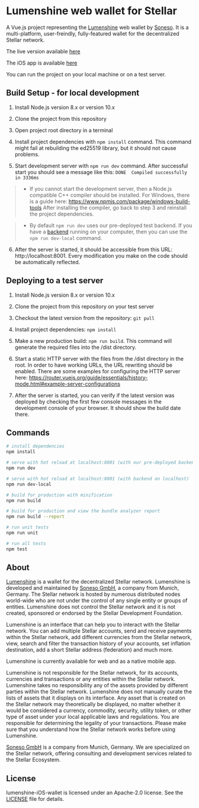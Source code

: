 # Lumenshine web wallet for Stellar


A Vue.js project representing the [Lumenshine](https://lumenshine.com) web wallet by [Soneso](https://soneso.com). It is a multi-platform, user-freindly, fully-featured wallet for the decentralized Stellar network. 

The live version available [here](https://lumenshine.com)

The iOS app is available [here](https://itunes.apple.com/us/app/lumenshine/id1441524975)

You can run the project on your local machine or on a test server.

## Build Setup - for local development

1. Install Node.js version 8.x or version 10.x

2. Clone the project from this repository

3. Open project root directory in a terminal

4. Install project dependencies with `npm install` command.
This command might fail at rebuilding the ed25519 library, but it should not cause problems. 

5. Start development server with `npm run dev` command. After successful start you should see a message like this:  `DONE  Compiled successfully in 3336ms `
> * If you cannot start the development server, then a Node.js compatible C++ compiler should be installed. For Windows, there is a guide here: https://www.npmjs.com/package/windows-build-tools
After installing the compiler, go back to step 3 and reinstall the project dependencies.

> * By default `npm run dev` uses our pre-deployed test backend. If you have a [backend](https://github.com/Soneso/lumenshine-backend) running on your computer, then you can use the `npm run dev-local` command.

6. After the server is started, it should be accessible from this URL: http://localhost:8001. Every modification you make on the code should be automatically reflected.

## Deploying to a test server

1. Install Node.js version 8.x or version 10.x

2. Clone the project from this repository on your test server

3. Checkout the latest version from the repository: `git pull`

4. Install project dependencies: `npm install`

5. Make a new production build: `npm run build`. This command will generate the required files into the /dist directory.

6. Start a static HTTP server with the files from the /dist directory in the root. In order to have working URLs, the URL rewriting should be enabled. There are some examples for configuring the HTTP server here: https://router.vuejs.org/guide/essentials/history-mode.html#example-server-configurations

7. After the server is started, you can verify if the latest version was deployed by checking the first few console messages in the development console of your browser. It should show the build date there.


## Commands

``` bash
# install dependencies
npm install

# serve with hot reload at localhost:8001 (with our pre-deployed backend)
npm run dev

# serve with hot reload at localhost:8001 (with backend on localhost)
npm run dev-local

# build for production with minification
npm run build

# build for production and view the bundle analyzer report
npm run build --report

# run unit tests
npm run unit

# run all tests
npm test
```

## About

[Lumenshine](https://lumenshine.com) is a wallet for the decentralized Stellar network. Lumenshine is developed and maintained by [Soneso GmbH](https://soneso.com), a company from Munich, Germany. The Stellar network is hosted by numerous distributed nodes world-wide who are not under the control of any single entity or groups of entities. Lumenshine does not control the Stellar network and it is not created, sponsored or endorsed by the Stellar Development Foundation.

Lumenshine is an interface that can help you to interact with the Stellar network. You can add multiple Stellar accounts, send and receive payments within the Stellar network, add different currencies from the Stellar network, view, search and filter the transaction history of your accounts, set inflation destination, add a short Stellar address (federation) and much more.

Lumenshine is currently available for web and as a native mobile app.

Lumenshine is not responsible for the Stellar network, for its accounts, currencies and transactions or any entities within the Stellar network. Lumenshine takes no responsibility any of the assets provided by different parties within the Stellar network. Lumenshine does not manually curate the lists of assets that it displays on its interface. Any asset that is created on the Stellar network may theoretically be displayed, no matter whether it would be considered a currency, commodity, security, utility token, or other type of asset under your local applicable laws and regulations. You are responsible for determining the legality of your transactions. Please make sure that you understand how the Stellar network works before using Lumenshine.

[Soneso GmbH](https://soneso.com) is a company from Munich, Germany. We are specialized on the Stellar network, offering consulting and development services related to the Stellar Ecosystem.

## License

lumenshine-iOS-wallet is licensed under an Apache-2.0 license. See the [LICENSE](https://github.com/Soneso/lumenshine-web-wallet/blob/master/LICENSE) file for details.